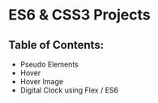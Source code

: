 # ES6 & CSS3 Projects

## Table of Contents:
  * Pseudo Elements
  * Hover
  * Hover Image
  * Digital Clock using Flex / ES6
